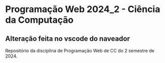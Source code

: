# Programação Web 2024_2 - Ciência da Computação

## Alteração feita no vscode do naveador

Repositório da disciplina de Programação Web de CC do 2 semestre de 2024.
